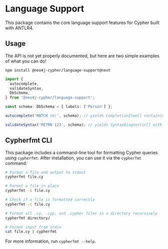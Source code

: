 # Language Support

This package contains the core language support features for Cypher built with ANTLR4.

## Usage

The API is not yet properly documented, but here are two simple examples of what you can do!

`npm install @neo4j-cypher/language-support@next`

```typescript
import {
  autocomplete,
  validateSyntax,
  DbSchema,
} from '@neo4j-cypher/language-support';

const schema: DbSchema = { labels: ['Person'] };

autocomplete('MATCH (n:', schema); // yields CompletionItem[] containing "Person"

validateSyntax('RETRN 123', schema); // yields SyntaxDiagnostic[] with Invalid keyword, did you mean RETURN?
```

## Cypherfmt CLI

This package includes a command-line tool for formatting Cypher queries using `cypherfmt`. After installation, you can use it via the `cypherfmt` command:

```bash
# Format a file and output to stdout
cypherfmt file.cy

# Format a file in place
cypherfmt -i file.cy

# Check if a file is formatted correctly
cypherfmt -c file.cy

# Format all .cy, .cyp, and .cypher files in a directory recursively
cypherfmt directory/

# Format input from stdin
cat file.cy | cypherfmt
```

For more information, run `cypherfmt --help`.
